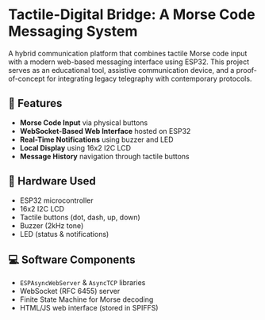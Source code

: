 # Tactile-Digital Bridge: A Morse Code Messaging System

A hybrid communication platform that combines tactile Morse code input with a modern web-based messaging interface using ESP32. This project serves as an educational tool, assistive communication device, and a proof-of-concept for integrating legacy telegraphy with contemporary protocols.

## 📌 Features

- **Morse Code Input** via physical buttons
- **WebSocket-Based Web Interface** hosted on ESP32
- **Real-Time Notifications** using buzzer and LED
- **Local Display** using 16x2 I2C LCD
- **Message History** navigation through tactile buttons

## 🔧 Hardware Used

- ESP32 microcontroller
- 16x2 I2C LCD
- Tactile buttons (dot, dash, up, down)
- Buzzer (2kHz tone)
- LED (status & notifications)

## 💻 Software Components

- `ESPAsyncWebServer` & `AsyncTCP` libraries
- WebSocket (RFC 6455) server
- Finite State Machine for Morse decoding
- HTML/JS web interface (stored in SPIFFS)



